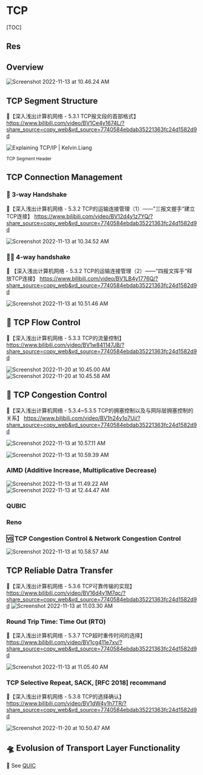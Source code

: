 # TCP

[TOC]



## Res



## Overview
![Screenshot 2022-11-13 at 10.46.24 AM](../../../../../../Assets/Pics/Screenshot%202022-11-13%20at%2010.46.24%20AM.png)



## TCP Segment Structure
🔗【深入浅出计算机网络 - 5.3.1 TCP报文段的首部格式】 https://www.bilibili.com/video/BV1Ce4y1674L/?share_source=copy_web&vd_source=7740584ebdab35221363fc24d1582d9d

![Explaining TCP/IP | Kelvin.Liang](../../../../../../Assets/Pics/TCP_header.jpeg)

<small>TCP Segment Header</small>



## TCP Connection Management
### 👏 3-way Handshake
🔗【深入浅出计算机网络 - 5.3.2 TCP的运输连接管理（1）——”三报文握手“建立TCP连接】 https://www.bilibili.com/video/BV12d4y1z7YQ/?share_source=copy_web&vd_source=7740584ebdab35221363fc24d1582d9d

![Screenshot 2022-11-13 at 10.34.52 AM](../../../../../../Assets/Pics/Screenshot%202022-11-13%20at%2010.34.52%20AM.png)



### 👋🏻 4-way handshake
🔗 【深入浅出计算机网络 - 5.3.2 TCP的运输连接管理（2）——”四报文挥手“释放TCP连接】 https://www.bilibili.com/video/BV1LB4y1776Q/?share_source=copy_web&vd_source=7740584ebdab35221363fc24d1582d9d

![Screenshot 2022-11-13 at 10.51.46 AM](../../../../../../Assets/Pics/Screenshot%202022-11-13%20at%2010.51.46%20AM.png)



## 🚰 TCP Flow Control
🔗【深入浅出计算机网络 - 5.3.3 TCP的流量控制】 https://www.bilibili.com/video/BV1w841147JB/?share_source=copy_web&vd_source=7740584ebdab35221363fc24d1582d9d

![Screenshot 2022-11-20 at 10.45.00 AM](../../../../../../Assets/Pics/Screenshot%202022-11-20%20at%2010.45.00%20AM.png)
![Screenshot 2022-11-20 at 10.45.58 AM](../../../../../../Assets/Pics/Screenshot%202022-11-20%20at%2010.45.58%20AM.png)



## 🚦 TCP Congestion Control
🔗【深入浅出计算机网络 - 5.3.4~5.3.5 TCP的拥塞控制以及与网际层拥塞控制的关系】 https://www.bilibili.com/video/BV1h24y1o7Uj/?share_source=copy_web&vd_source=7740584ebdab35221363fc24d1582d9d

![Screenshot 2022-11-13 at 10.57.11 AM](../../../../../../Assets/Pics/Screenshot%202022-11-13%20at%2010.57.11%20AM.png)

![Screenshot 2022-11-13 at 10.59.39 AM](../../../../../../Assets/Pics/Screenshot%202022-11-13%20at%2010.59.39%20AM.png)



### AIMD (Additive Increase, Multiplicative Decrease)

![Screenshot 2022-11-13 at 11.49.22 AM](../../../../../../Assets/Pics/Screenshot%202022-11-13%20at%2011.49.22%20AM.png)
![Screenshot 2022-11-13 at 12.44.47 AM](../../../../../../Assets/Pics/Screenshot%202022-11-13%20at%2012.58.06%20AM.png)



### QUBIC



### Reno



### 🆚 TCP Congestion Control & Network Congestion Control

![Screenshot 2022-11-13 at 10.58.57 AM](../../../../../../Assets/Pics/Screenshot%202022-11-13%20at%2010.58.57%20AM.png)



## TCP Reliable Datra Transfer
🔗【深入浅出计算机网络 - 5.3.6 TCP可靠传输的实现】 https://www.bilibili.com/video/BV16d4y1M7qc/?share_source=copy_web&vd_source=7740584ebdab35221363fc24d1582d9d
 ![Screenshot 2022-11-13 at 11.03.30 AM](../../../../../../Assets/Pics/Screenshot%202022-11-13%20at%2011.03.30%20AM.png)


### Round Trip Time: Time Out (RTO)
🔗【深入浅出计算机网络 - 5.3.7 TCP超时重传时间的选择】 https://www.bilibili.com/video/BV1cg411e7xv/?share_source=copy_web&vd_source=7740584ebdab35221363fc24d1582d9d

![Screenshot 2022-11-13 at 11.05.40 AM](../../../../../../Assets/Pics/Screenshot%202022-11-13%20at%2011.05.40%20AM.png)



### TCP Selective Repeat, SACK, [RFC 2018] recommand
🔗【深入浅出计算机网络 - 5.3.8 TCP的选择确认】 https://www.bilibili.com/video/BV1dW4y1h7TR/?share_source=copy_web&vd_source=7740584ebdab35221363fc24d1582d9d

![Screenshot 2022-11-20 at 10.50.47 AM](../../../../../../Assets/Pics/Screenshot%202022-11-20%20at%2010.50.47%20AM.png)



## 🛸 Evolusion of Transport Layer Functionality

🙈 See [QUIC](../../QUIC.md) 

